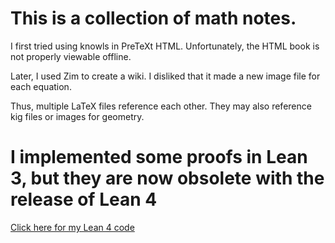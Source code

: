 # This is a collection of math notes.

I first tried using knowls in PreTeXt HTML. Unfortunately, the HTML book is not properly viewable offline.

Later, I used Zim to create a wiki. I disliked that it made a new image file for each equation.

Thus, multiple LaTeX files reference each other. They may also reference kig files or images for geometry.

# I implemented some proofs in Lean 3, but they are now obsolete with the release of Lean 4

[Click here for my Lean 4 code](https://github.com/Nazgand/NazgandLean4)
